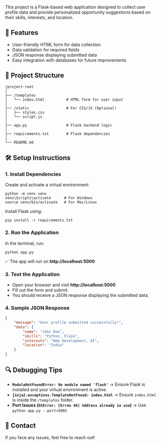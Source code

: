 
This project is a Flask-based web application designed to collect user profile data and provide personalized opportunity suggestions based on their skills, interests, and location.

## 🚀 Features
- User-friendly HTML form for data collection
- Data validation for required fields
- JSON response displaying submitted data
- Easy integration with databases for future improvements

## 📂 Project Structure
```
/project-root
│
├── /templates
│   └── index.html          # HTML form for user input
│
├── /static                 # For CSS/JS (Optional)
│   ├── styles.css
│   └── script.js
│
├── app.py                  # Flask backend logic
│
├── requirements.txt        # Flask dependencies
│
└── README.md
```

## 🛠️ Setup Instructions
### 1. Install Dependencies
Create and activate a virtual environment:
```
python -m venv venv
venv\Scripts\activate      # For Windows
source venv/bin/activate   # For Mac/Linux
```

Install Flask using:
```
pip install -r requirements.txt
```

### 2. Run the Application
In the terminal, run:
```
python app.py
```
✅ The app will run on **http://localhost:5000**

### 3. Test the Application
- Open your browser and visit **http://localhost:5000**
- Fill out the form and submit.
- You should receive a JSON response displaying the submitted data.

### 4. Sample JSON Response
```json
{
    "message": "User profile submitted successfully!",
    "data": {
        "name": "John Doe",
        "skills": "Python, Flask",
        "interests": "Web Development, AI",
        "location": "India"
    }
}
```

## 🔍 Debugging Tips
- **`ModuleNotFoundError: No module named 'flask'`** → Ensure Flask is installed and your virtual environment is active.
- **`jinja2.exceptions.TemplateNotFound: index.html`** → Ensure `index.html` is inside the `/templates` folder.
- **Port Issues (`OSError: [Errno 48] Address already in use`)** → Use `python app.py --port=5001`

## 📧 Contact
If you face any issues, feel free to reach out!

